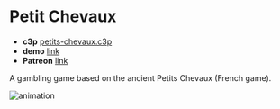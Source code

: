 # Petit Chevaux

* **c3p** [petits-chevaux.c3p](source/c3p/petits-chevaux.c3p)
* **demo** [link](demo)
* **Patreon** [link](https://www.patreon.com/el3um4s)

A gambling game based on the ancient Petits Chevaux (French game).

![animation](animation.gif)

